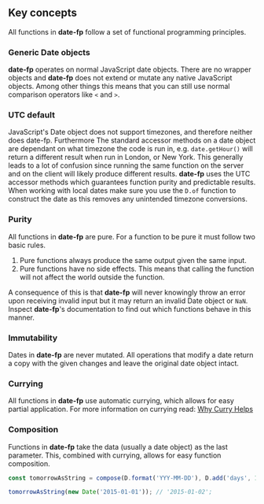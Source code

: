 ## Key concepts
All functions in **date-fp** follow a set of functional programming principles.

### Generic Date objects
**date-fp** operates on normal JavaScript date objects. There are no wrapper objects and **date-fp** does not extend or mutate any native JavaScript objects. Among other things this means that you can still use normal comparison operators like `<` and `>`.

### UTC default
JavaScript's Date object does not support timezones, and therefore neither does date-fp. Furthermore The standard accessor methods on a date object are dependant on what timezone the code is run in, e.g. `date.getHour()` will return a different result when run in London, or New York. This generally leads to a lot of confusion since running the same function on the server and on the client will likely produce different results. **date-fp** uses the UTC accessor methods which guarantees function purity and predictable results. When working with local dates make sure you use the `D.of` function to construct the date as this removes any unintended timezone conversions.

### Purity
All functions in **date-fp** are pure. For a function to be pure it must follow two basic rules.

1. Pure functions always produce the same output given the same input.
2. Pure functions have no side effects. This means that calling the function will not affect the world outside the function.

A consequence of this is that **date-fp** will never knowingly throw an error upon receiving invalid input
but it may return an invalid Date object or `NaN`. Inspect **date-fp**'s documentation to find out which functions
behave in this manner.

### Immutability
Dates in **date-fp** are never mutated. All operations that modify a date return a copy with the given changes and leave the original date object intact.

### Currying
All functions in **date-fp** use automatic currying, which allows for easy partial application. For more information on currying read: [Why Curry Helps](https://web.archive.org/web/20140714014530/http://hughfdjackson.com/javascript/why-curry-helps)

### Composition
Functions in **date-fp** take the data (usually a date object) as the last parameter. This, combined with currying, allows for easy function composition.

```js
const tomorrowAsString = compose(D.format('YYY-MM-DD'), D.add('days', 1));

tomorrowAsString(new Date('2015-01-01')); // '2015-01-02';
```
